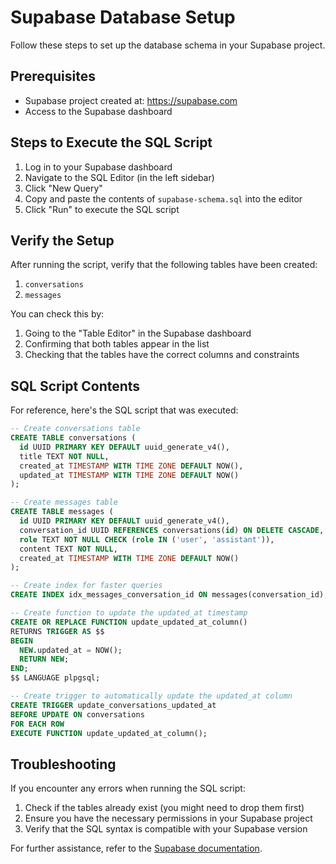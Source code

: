 # Supabase Database Setup

Follow these steps to set up the database schema in your Supabase project.

## Prerequisites

- Supabase project created at: https://supabase.com
- Access to the Supabase dashboard

## Steps to Execute the SQL Script

1. Log in to your Supabase dashboard
2. Navigate to the SQL Editor (in the left sidebar)
3. Click "New Query"
4. Copy and paste the contents of `supabase-schema.sql` into the editor
5. Click "Run" to execute the SQL script

## Verify the Setup

After running the script, verify that the following tables have been created:

1. `conversations`
2. `messages`

You can check this by:
1. Going to the "Table Editor" in the Supabase dashboard
2. Confirming that both tables appear in the list
3. Checking that the tables have the correct columns and constraints

## SQL Script Contents

For reference, here's the SQL script that was executed:

```sql
-- Create conversations table
CREATE TABLE conversations (
  id UUID PRIMARY KEY DEFAULT uuid_generate_v4(),
  title TEXT NOT NULL,
  created_at TIMESTAMP WITH TIME ZONE DEFAULT NOW(),
  updated_at TIMESTAMP WITH TIME ZONE DEFAULT NOW()
);

-- Create messages table
CREATE TABLE messages (
  id UUID PRIMARY KEY DEFAULT uuid_generate_v4(),
  conversation_id UUID REFERENCES conversations(id) ON DELETE CASCADE,
  role TEXT NOT NULL CHECK (role IN ('user', 'assistant')),
  content TEXT NOT NULL,
  created_at TIMESTAMP WITH TIME ZONE DEFAULT NOW()
);

-- Create index for faster queries
CREATE INDEX idx_messages_conversation_id ON messages(conversation_id);

-- Create function to update the updated_at timestamp
CREATE OR REPLACE FUNCTION update_updated_at_column()
RETURNS TRIGGER AS $$
BEGIN
  NEW.updated_at = NOW();
  RETURN NEW;
END;
$$ LANGUAGE plpgsql;

-- Create trigger to automatically update the updated_at column
CREATE TRIGGER update_conversations_updated_at
BEFORE UPDATE ON conversations
FOR EACH ROW
EXECUTE FUNCTION update_updated_at_column();
```

## Troubleshooting

If you encounter any errors when running the SQL script:

1. Check if the tables already exist (you might need to drop them first)
2. Ensure you have the necessary permissions in your Supabase project
3. Verify that the SQL syntax is compatible with your Supabase version

For further assistance, refer to the [Supabase documentation](https://supabase.com/docs).
